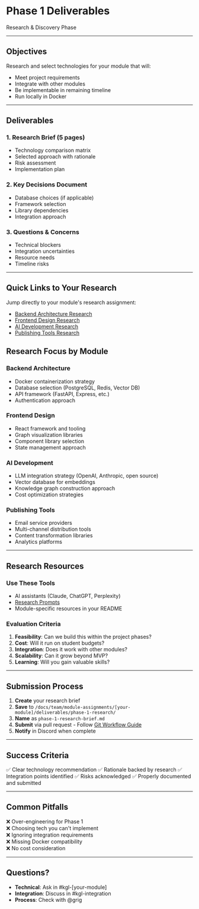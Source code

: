 # Phase 1 Deliverables

Research & Discovery Phase

---

## Objectives

Research and select technologies for your module that will:
- Meet project requirements
- Integrate with other modules
- Be implementable in remaining timeline
- Run locally in Docker

---

## Deliverables

### 1. Research Brief (5 pages)
- Technology comparison matrix
- Selected approach with rationale
- Risk assessment
- Implementation plan

### 2. Key Decisions Document
- Database choices (if applicable)
- Framework selection
- Library dependencies
- Integration approach

### 3. Questions & Concerns
- Technical blockers
- Integration uncertainties
- Resource needs
- Timeline risks

---

## Quick Links to Your Research

Jump directly to your module's research assignment:
- [Backend Architecture Research](../module-assignments/backend-architecture/02-phase-1-research/02b-phase-1-research-assignment.md)
- [Frontend Design Research](../module-assignments/frontend-design/02-phase-1-research/02b-phase-1-research-assignment.md)
- [AI Development Research](../module-assignments/ai-development/02-phase-1-research/02b-phase-1-research-assignment.md)
- [Publishing Tools Research](../module-assignments/publishing-tools/02-phase-1-research/02b-phase-1-research-assignment.md)

## Research Focus by Module

### Backend Architecture
- Docker containerization strategy
- Database selection (PostgreSQL, Redis, Vector DB)
- API framework (FastAPI, Express, etc.)
- Authentication approach

### Frontend Design  
- React framework and tooling
- Graph visualization libraries
- Component library selection
- State management approach

### AI Development
- LLM integration strategy (OpenAI, Anthropic, open source)
- Vector database for embeddings
- Knowledge graph construction approach
- Cost optimization strategies

### Publishing Tools
- Email service providers
- Multi-channel distribution tools
- Content transformation libraries
- Analytics platforms

---

## Research Resources

### Use These Tools
- AI assistants (Claude, ChatGPT, Perplexity)
- [Research Prompts](../../research/prompts/)
- Module-specific resources in your README

### Evaluation Criteria
1. **Feasibility**: Can we build this within the project phases?
2. **Cost**: Will it run on student budgets?
3. **Integration**: Does it work with other modules?
4. **Scalability**: Can it grow beyond MVP?
5. **Learning**: Will you gain valuable skills?

---

## Submission Process

1. **Create** your research brief
2. **Save** to `/docs/team/module-assignments/[your-module]/deliverables/phase-1-research/`
3. **Name** as `phase-1-research-brief.md`
4. **Submit** via pull request - Follow [Git Workflow Guide](../git-workflow.md)
5. **Notify** in Discord when complete

---

## Success Criteria

✅ Clear technology recommendation
✅ Rationale backed by research
✅ Integration points identified
✅ Risks acknowledged
✅ Properly documented and submitted

---

## Common Pitfalls

❌ Over-engineering for Phase 1  
❌ Choosing tech you can't implement  
❌ Ignoring integration requirements  
❌ Missing Docker compatibility  
❌ No cost consideration

---

## Questions?

- **Technical**: Ask in #kgl-[your-module]
- **Integration**: Discuss in #kgl-integration
- **Process**: Check with @grig